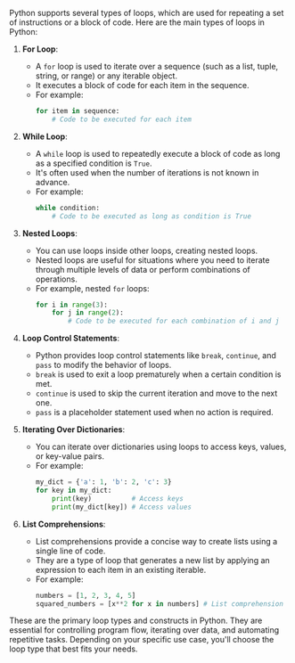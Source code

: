 Python supports several types of loops, which are used for repeating a set of instructions or a block of code. Here are the main types of loops in Python:

1. **For Loop**:
   - A `for` loop is used to iterate over a sequence (such as a list, tuple, string, or range) or any iterable object.
   - It executes a block of code for each item in the sequence.
   - For example:
     ```python
     for item in sequence:
         # Code to be executed for each item
     ```

2. **While Loop**:
   - A `while` loop is used to repeatedly execute a block of code as long as a specified condition is `True`.
   - It's often used when the number of iterations is not known in advance.
   - For example:
     ```python
     while condition:
         # Code to be executed as long as condition is True
     ```

3. **Nested Loops**:
   - You can use loops inside other loops, creating nested loops.
   - Nested loops are useful for situations where you need to iterate through multiple levels of data or perform combinations of operations.
   - For example, nested `for` loops:
     ```python
     for i in range(3):
         for j in range(2):
             # Code to be executed for each combination of i and j
     ```

4. **Loop Control Statements**:
   - Python provides loop control statements like `break`, `continue`, and `pass` to modify the behavior of loops.
   - `break` is used to exit a loop prematurely when a certain condition is met.
   - `continue` is used to skip the current iteration and move to the next one.
   - `pass` is a placeholder statement used when no action is required.
   
5. **Iterating Over Dictionaries**:
   - You can iterate over dictionaries using loops to access keys, values, or key-value pairs.
   - For example:
     ```python
     my_dict = {'a': 1, 'b': 2, 'c': 3}
     for key in my_dict:
         print(key)          # Access keys
         print(my_dict[key]) # Access values
     ```

6. **List Comprehensions**:
   - List comprehensions provide a concise way to create lists using a single line of code.
   - They are a type of loop that generates a new list by applying an expression to each item in an existing iterable.
   - For example:
     ```python
     numbers = [1, 2, 3, 4, 5]
     squared_numbers = [x**2 for x in numbers] # List comprehension
     ```

These are the primary loop types and constructs in Python. They are essential for controlling program flow, iterating over data, and automating repetitive tasks. Depending on your specific use case, you'll choose the loop type that best fits your needs.
